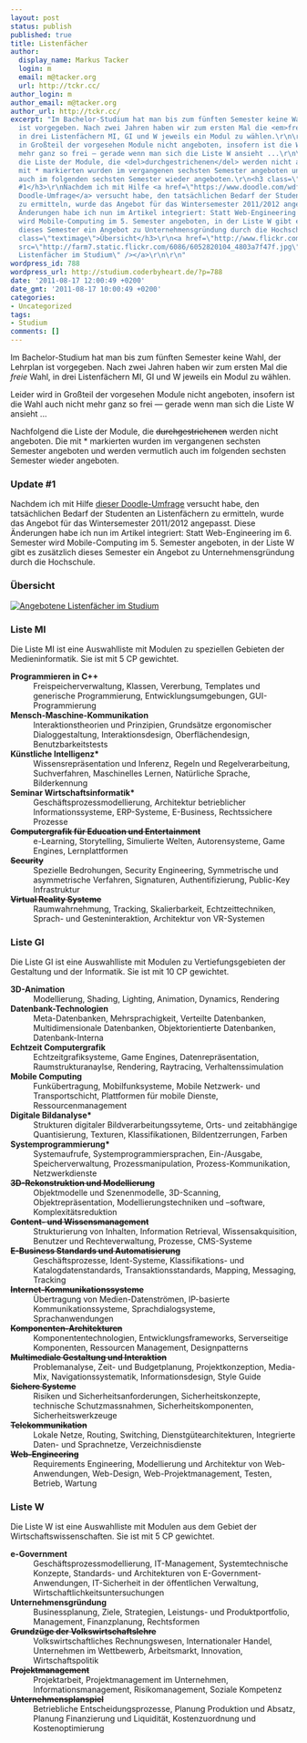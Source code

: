 ```yaml
---
layout: post
status: publish
published: true
title: Listenfächer
author:
  display_name: Markus Tacker
  login: m
  email: m@tacker.org
  url: http://tckr.cc/
author_login: m
author_email: m@tacker.org
author_url: http://tckr.cc/
excerpt: "Im Bachelor-Studium hat man bis zum fünften Semester keine Wahl, der Lehrplan
  ist vorgegeben. Nach zwei Jahren haben wir zum ersten Mal die <em>freie</em> Wahl,
  in drei Listenfächern MI, GI und W jeweils ein Modul zu wählen.\r\n\r\nLeider wird
  in Großteil der vorgesehen Module nicht angeboten, insofern ist die Wahl auch nicht
  mehr ganz so frei — gerade wenn man sich die Liste W ansieht ...\r\n\r\nNachfolgend
  die Liste der Module, die <del>durchgestrichenen</del> werden nicht angeboten. Die
  mit * markierten wurden im vergangenen sechsten Semester angeboten und werden vermutlich
  auch im folgenden sechsten Semester wieder angeboten.\r\n<h3 class=\"textimage\">Update
  #1</h3>\r\nNachdem ich mit Hilfe <a href=\"https://www.doodle.com/wdf3d9ca7g3fg74t\">dieser
  Doodle-Umfrage</a> versucht habe, den tatsächlichen Bedarf der Studenten an Listenfächern
  zu ermitteln, wurde das Angebot für das Wintersemester 2011/2012 angepasst. Diese
  Änderungen habe ich nun im Artikel integriert: Statt Web-Engineering im 6. Semester
  wird Mobile-Computing im 5. Semester angeboten, in der Liste W gibt es zusätzlich
  dieses Semester ein Angebot zu Unternehmensgründung durch die Hochschule.\r\n<h3
  class=\"textimage\">Übersicht</h3>\r\n<a href=\"http://www.flickr.com/photos/tacker/6052820104/in/photostream/\"><img
  src=\"http://farm7.static.flickr.com/6086/6052820104_4803a7f47f.jpg\" alt=\"Angebotene
  Listenfächer im Studium\" /></a>\r\n\r\n"
wordpress_id: 788
wordpress_url: http://studium.coderbyheart.de/?p=788
date: '2011-08-17 12:00:49 +0200'
date_gmt: '2011-08-17 10:00:49 +0200'
categories:
- Uncategorized
tags:
- Studium
comments: []
---
```

<p>Im Bachelor-Studium hat man bis zum fünften Semester keine Wahl, der Lehrplan ist vorgegeben. Nach zwei Jahren haben wir zum ersten Mal die <em>freie</em> Wahl, in drei Listenfächern MI, GI und W jeweils ein Modul zu wählen.</p>
<p>Leider wird in Großteil der vorgesehen Module nicht angeboten, insofern ist die Wahl auch nicht mehr ganz so frei — gerade wenn man sich die Liste W ansieht ...</p>
<p>Nachfolgend die Liste der Module, die <del>durchgestrichenen</del> werden nicht angeboten. Die mit * markierten wurden im vergangenen sechsten Semester angeboten und werden vermutlich auch im folgenden sechsten Semester wieder angeboten.</p>
<h3 class="textimage">Update #1</h3>
<p>Nachdem ich mit Hilfe <a href="https://www.doodle.com/wdf3d9ca7g3fg74t">dieser Doodle-Umfrage</a> versucht habe, den tatsächlichen Bedarf der Studenten an Listenfächern zu ermitteln, wurde das Angebot für das Wintersemester 2011/2012 angepasst. Diese Änderungen habe ich nun im Artikel integriert: Statt Web-Engineering im 6. Semester wird Mobile-Computing im 5. Semester angeboten, in der Liste W gibt es zusätzlich dieses Semester ein Angebot zu Unternehmensgründung durch die Hochschule.</p>
<h3 class="textimage">Übersicht</h3>
<p><a href="http://www.flickr.com/photos/tacker/6052820104/in/photostream/"><img src="http://farm7.static.flickr.com/6086/6052820104_4803a7f47f.jpg" alt="Angebotene Listenfächer im Studium" /></a></p>
<p><a id="more"></a><a id="more-788"></a></p>
<h3 class="textimage">Liste MI</h3>
<p>Die Liste MI ist eine Auswahlliste mit Modulen zu speziellen Gebieten der Medieninformatik. Sie ist mit 5 CP gewichtet.</p>
<dl>
<dt><strong>Programmieren in C++</strong></dt>
<dd>Freispeicherverwaltung, Klassen, Vererbung, Templates und generische Programmierung, Entwicklungsumgebungen, GUI-Programmierung</dd>
<dt><strong>Mensch-Maschine-Kommunikation</strong></dt>
<dd>Interaktionstheorien und Prinzipien, Grundsätze ergonomischer Dialoggestaltung, Interaktionsdesign, Oberflächendesign, Benutzbarkeitstests</dd>
<dt><strong>Künstliche Intelligenz*</strong></dt>
<dd>Wissensrepräsentation und Inferenz, Regeln und Regelverarbeitung, Suchverfahren, Maschinelles Lernen, Natürliche Sprache, Bilderkennung</dd>
<dt><strong>Seminar Wirtschaftsinformatik*</strong></dt>
<dd>Geschäftsprozessmodellierung, Architektur betrieblicher Informationssysteme, ERP-Systeme, E-Business, Rechtssichere Prozesse</dd>
<dt><strong><del datetime="2011-08-17T09:13:36+00:00">Computergrafik für Education und Entertainment</del></strong></dt>
<dd>e-Learning, Storytelling, Simulierte Welten, Autorensysteme, Game Engines, Lernplattformen</dd>
<dt><strong><del datetime="2011-08-17T09:13:36+00:00">Security</del></strong></dt>
<dd>Spezielle Bedrohungen, Security Engineering, Symmetrische und asymmetrische Verfahren, Signaturen, Authentifizierung, Public-Key Infrastruktur</dd>
<dt><strong><del datetime="2011-08-17T09:13:36+00:00">Virtual Reality Systeme</del></strong></dt>
<dd>Raumwahrnehmung, Tracking, Skalierbarkeit, Echtzeittechniken, Sprach- und Gesteninteraktion, Architektur von VR-Systemen</dd>
</dl>
<h3 class="textimage">Liste GI</h3>
<p>Die Liste GI ist eine Auswahlliste mit Modulen zu Vertiefungsgebieten der Gestaltung und der Informatik. Sie ist mit 10 CP gewichtet.</p>
<dl>
<dt><strong>3D-Animation</strong></dt>
<dd>Modellierung, Shading, Lighting, Animation, Dynamics, Rendering</dd>
<dt><strong>Datenbank-Technologien</strong></dt>
<dd>Meta-Datenbanken, Mehrsprachigkeit, Verteilte Datenbanken, Multidimensionale Datenbanken, Objektorientierte Datenbanken, Datenbank-Interna</dd>
<dt><strong>Echtzeit Computergrafik</strong></dt>
<dd>Echtzeitgrafiksysteme, Game Engines, Datenrepräsentation, Raumstrukturanaylse, Rendering, Raytracing, Verhaltenssimulation</dd>
<dt><strong>Mobile Computing</strong></dt>
<dd>Funkübertragung, Mobilfunksysteme, Mobile Netzwerk- und Transportschicht, Plattformen für mobile Dienste, Ressourcenmanagement</dd>
<dt><strong>Digitale Bildanalyse*</strong></dt>
<dd>Strukturen digitaler Bildverarbeitungssyteme, Orts- und zeitabhängige Quantisierung, Texturen, Klassifikationen, Bildentzerrungen, Farben</dd>
<dt><strong>Systemprogrammierung*</strong></dt>
<dd>Systemaufrufe, Systemprogrammiersprachen, Ein-/Ausgabe, Speicherverwaltung, Prozessmanipulation, Prozess-Kommunikation, Netzwerkdienste</dd>
<dt><strong><del datetime="2011-08-17T09:13:36+00:00">3D-Rekonstruktion und Modellierung</del></strong></dt>
<dd>Objektmodelle und Szenenmodelle, 3D-Scanning, Objektrepräsentation, Modellierungstechniken und –software, Komplexitätsreduktion</dd>
<dt><strong><del datetime="2011-08-17T09:13:36+00:00">Content- und Wissensmanagement</del></strong></dt>
<dd>Strukturierung von Inhalten, Information Retrieval, Wissensakquisition, Benutzer und Rechteverwaltung, Prozesse, CMS-Systeme</dd>
<dt><strong><del datetime="2011-08-17T09:13:36+00:00">E-Business Standards und Automatisierung</del></strong></dt>
<dd>Geschäftsprozesse, Ident-Systeme, Klassifikations- und Katalogdatenstandards, Transaktionsstandards, Mapping, Messaging,<br />
Tracking</dd>
<dt><strong><del datetime="2011-08-17T09:13:36+00:00">Internet-Kommunikationssysteme</del></strong></dt>
<dd>Übertragung von Medien-Datenströmen, IP-basierte Kommunikationssysteme, Sprachdialogsysteme, Sprachanwendungen</dd>
<dt><strong><del datetime="2011-08-17T09:13:36+00:00">Komponenten-Architekturen</del></strong></dt>
<dd>Komponententechnologien, Entwicklungsframeworks, Serverseitige Komponenten, Ressourcen Management, Designpatterns</dd>
<dt><strong><del datetime="2011-08-17T09:13:36+00:00">Multimediale Gestaltung und Interaktion</del></strong></dt>
<dd>Problemanalyse, Zeit- und Budgetplanung, Projektkonzeption, Media-Mix, Navigationssystematik, Informationsdesign, Style Guide</dd>
<dt><strong><del datetime="2011-08-17T09:13:36+00:00">Sichere Systeme</del></strong></dt>
<dd>Risiken und Sicherheitsanforderungen, Sicherheitskonzepte, technische Schutzmassnahmen, Sicherheitskomponenten, Sicherheitswerkzeuge</dd>
<dt><strong><del datetime="2011-08-17T09:13:36+00:00">Telekommunikation</del></strong></dt>
<dd>Lokale Netze, Routing, Switching, Dienstgütearchitekturen, Integrierte Daten- und Sprachnetze, Verzeichnisdienste</dd>
<dt><strong><del datetime="2011-10-11T08:48:27+00:00">Web-Engineering</del></strong></dt>
<dd>Requirements Engineering, Modellierung und Architektur von Web-Anwendungen, Web-Design, Web-Projektmanagement, Testen, Betrieb, Wartung</dd>
</dl>
<h3 class="textimage">Liste W</h3>
<p>Die Liste W ist eine Auswahlliste mit Modulen aus dem Gebiet der Wirtschaftswissenschaften. Sie ist mit 5 CP gewichtet.</p>
<dl>
<dt><strong>e-Government</strong></dt>
<dd>Geschäftsprozessmodellierung, IT-Management, Systemtechnische Konzepte, Standards- und Architekturen von E-Government-Anwendungen, IT-Sicherheit in der öffentlichen Verwaltung, Wirtschaftlichkeitsuntersuchungen</dd>
<dt><strong>Unternehmensgründung</strong></dt>
<dd>Businessplanung, Ziele, Strategien, Leistungs- und Produktportfolio, Management, Finanzplanung, Rechtsformen</dd>
<dt><strong><del datetime="2011-08-17T09:13:36+00:00">Grundzüge der Volkswirtschaftslehre</del></strong></dt>
<dd>Volkswirtschaftliches Rechnungswesen, Internationaler Handel, Unternehmen im Wettbewerb, Arbeitsmarkt, Innovation, Wirtschaftspolitik</dd>
<dt><strong><del datetime="2011-08-17T09:13:36+00:00">Projektmanagement</del></strong></dt>
<dd>Projektarbeit, Projektmanagement im Unternehmen, Informationsmanagement, Risikomanagement, Soziale Kompetenz</dd>
<dt><strong><del datetime="2011-08-17T09:13:36+00:00">Unternehmensplanspiel</del></strong></dt>
<dd>Betriebliche Entscheidungsprozesse, Planung Produktion und Absatz, Planung Finanzierung und Liquidität, Kostenzuordnung und Kostenoptimierung</dd>
</dl>
